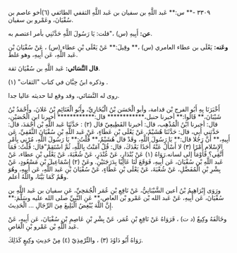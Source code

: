 ٣٣٠٩ -** س:** عَبد اللَّهِ بن سفيان بن عَبد اللَّهِ الثقفي الطائفي (٦)أخو عاصم بن سُفْيَانَ، وعَمْرو بن سفيان.

**عن:** أَبِيهِ (س) ،"قلت: يَا رَسُولَ اللَّهِ حَدَّثَنِي بأمر اعتصم به.

**وعَنه:** يَعْلَى بن عطاء العامري (س) ،** وقِيلَ:** عَنْ يَعْلَى بْنِ عطاء (س) ، عَنْ سُفْيَانَ بْنِ عَبد اللَّهِ، عَن أَبِيهِ، وهو غلط.

**قال النَّسَائي:** عَبد اللَّهِ بن سُفْيَانَ ثقة.

وذكره ابنُ حِبَّان في كتاب "الثقات" (١) .

روى له النَّسَائي، وقد وقع لنا حديثه عاليا جدا.

أَخْبَرَنَا بِهِ أَبُو الفرج بْن قدامة، وأبو الْحَسَن بْنُ الْبُخَارِيِّ، وأَبُو الْغَنَائِمِ بْنُ عَلانَ، وأَحْمَدُ بْنُ شَيْبَانَ،** قَالُوا:** أخبرنا حنبل،************ قال:************ أخبرنا ابن الْحُصَيْنِ، قال: أخبرنا ابْنُ الْمُذْهِب، قال: أخبرنا القَطِيعِيّ قال (٢) : حَدَّثَنَا عَبد اللَّهِ بْن أَحْمَدَ، قال: حَدَّثني أَبِي، قال: حَدَّثَنَا هُشَيْمٌ، عَنْ يَعْلَى بْنِ عَطَاءٍ، عَنْ عَبد اللَّهِ بْنِ سُفْيَانَ الثَّقَفِيِّ، عَن أَبِيهِ،** أَنَّ رَجُلا قال:** يَا رَسُولَ اللَّهِ، وقَدْ قال هُشَيْمٌ،** قُلْتُ:** يَا رَسُولَ اللَّهِ، مُرْنِي بِأَمْرِ الإِسْلامِ أَمْرًا (٣) لا أَسْأَلُ عَنْهُ أَحَدًا بَعْدَكَ، قال: قُلْ آمَنْتُ بِاللَّهِ، ثُمَّ اسْتَقِمْ"قال: قُلْتُ: فَمَا أَتَّقِي؟ فَأَوْمَأَ إلى لسانه.رَوَاهُ (١) عَنْ بُنْدَارٍ، عَنْ غُنْدَرٍ، عَنْ شُعْبَةَ، عَنْ يَعْلَى بْنِ عطاء، عَنْ عَبد اللَّهِ بْن سُفْيَانَ، عَن أَبِيهِ، فَوَقَعَ لَنَا عَالِيًا بِدَرَجَتَيْنِ. وعَنْ (٢) إِسْمَاعِيلَ بْنِ مَسْعُودٍ، عَنْ بِشْرِ بْنِ الْمُفَضَّلِ، عَنْ شُعْبَةَ، عَنْ يَعْلَى بْنِ عَطَاءٍ، عَنْ سُفْيَانَ بْنِ عَبد اللَّهِ، عَن أَبِيهِ، وهُوَ وهْمٌ كَمَا بَيَّنَا، واللَّهُ أعلم.

ورَوَى إِبْرَاهِيمُ بْنُ أعين الشَّيْبَانِيُّ، عَنْ نَافِعِ بْنِ عُمَر الْجُمَحِيِّ، عَنِ سفيان بن عَبد اللَّهِ بن سُفْيَانَ، عَن أَبِيهِ، عَنْ عَبد الله بْن عَمْرو بْن العاص،** عَنِ النَّبِيِّ صلى الله عليه وسَلَّمَ:** إِنَّ اللَّهَ يُبْغِضُ الْبَلِيغَ مِنَ الرِّجَالِ ... الْحَدِيثَ.

وخَالَفَهُ وكِيعٌ (د ت) ، فَرَوَاهُ عَنْ نَافِعِ بْنِ عُمَر، عَنْ بِشْرِ بْنِ عَاصِمِ بْنِ سُفْيَانَ، عَن أَبِيهِ، عَنْ عَبد اللَّهِ بْن عَمْرو بْنِ الْعَاصِ.

رَوَاهُ أَبُو دَاوُدَ (٣) ، والتِّرْمِذِيّ (٤) مِنْ حَدِيثِ وكِيعٍ كَذَلِكَ.